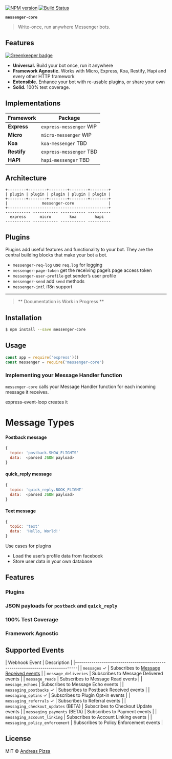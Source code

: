 [![NPM version](https://badge.fury.io/js/messenger-core.svg)](https://npmjs.org/package/messenger-core)
[![Build Status](https://travis-ci.org/AndreasPizsa/messenger-core.svg?branch=master)](https://travis-ci.org/AndreasPizsa/messenger-core)

**`messenger-core`**

> Write-once, run anywhere Messenger bots.

## Features

[![Greenkeeper badge](https://badges.greenkeeper.io/AndreasPizsa/messenger-core.svg)](https://greenkeeper.io/)
+ **Universal.** Build your bot once, run it anywhere
+ **Framework Agnostic.** Works with Micro, Express, Koa, Restify, Hapi and every other HTTP framework
+ **Extensible.** Enhance your bot with re-usable plugins, or share your own
+ **Solid.** 100% test coverage.

## Implementations

| Framework     | Package                  |
|---------------|--------------------------|
| **Express**   | `express-messenger` WIP  |
| **Micro**     | `micro-messenger`   WIP  |
| **Koa**       | `koa-messenger`     TBD  |
| **Restify**   | `express-messenger` TBD  |
| **HAPI**      | `hapi-messenger`    TBD  |

## Architecture

```
+--------+--------+--------+--------+--------+
| plugin | plugin | plugin | plugin | plugin |
+--------+--------+--------+--------+--------+
|               messenger-core               |
+--------------------------------------------+
----------- ----------- ----------- ----------
  express      micro        koa        hapi
----------- ----------- ----------- ----------
```

## Plugins

Plugins add useful features and functionality to your bot. They are the central building blocks that make your bot a bot.

+ `messenger-req-log` use `req.log` for logging
+ `messenger-page-token` get the receiving page’s page access token
+ `messenger-user-profile` get sender’s user profile
+ `messenger-send` add `send` methods
+ `messenger-intl` i18n support

-----
> ** Documentation is Work in Progress **

## Installation

```sh
$ npm install --save messenger-core
```

## Usage

```js
const app = require('express')()
const messenger = require('messenger-core')


```

### Implementing your Message Handler function

`messenger-core` calls your Message Handler function for each incoming message it receives.

express-event-loop creates it

# Message Types

#### Postback message
```javascript
{
  topic: 'postback.SHOW_FLIGHTS'
  data:  <parsed JSON payload>
}
```

#### quick_reply message
```javascript
{
  topic: 'quick_reply.BOOK_FLIGHT'
  data:  <parsed JSON payload>
}
```

#### Text message
```javascript
{
  topic: 'text'
  data:  'Hello, World!'
}
```

Use cases for plugins
+ Load the user’s profile data from facebook
+ Store user data in your own database

## Features

### Plugins
### JSON payloads for `postback` and `quick_reply`
### 100% Test Coverage
### Framework Agnostic



## Supported Events

| Webhook Event                     | Description                               |
|-------------------------------------------------------------------------------|
| `messages` ✓                        | Subscribes to [Message Received events](https://developers.facebook.com/docs/messenger-platform/webhook-reference/message-received)     |
| `message_deliveries`                | Subscribes to Message Delivered events    |
| `message_reads`                     | Subscribes to Message Read events         |
| `message_echoes`                    | Subscribes to Message Echo events         |
| `messaging_postbacks` ✓             | Subscribes to Postback Received events    |
| `messaging_optins` ✓                | Subscribes to Plugin Opt-in events        |
| `messaging_referrals` ✓             | Subscribes to Referral events             |
| `messaging_checkout_updates` (BETA) | Subscribes to Checkout Update events      |
| `messaging_payments` (BETA)         | Subscribes to Payment events              |
| `messaging_account_linking`         | Subscribes to Account Linking events      |
| `messaging_policy_enforcement`      | Subscribes to Policy Enforcement events   |


## License

MIT © [Andreas Pizsa](https://github.com/AndreasPizsa)
